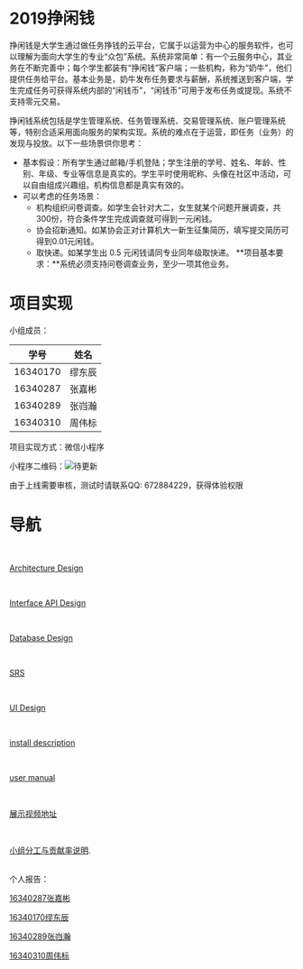 # 2019挣闲钱
挣闲钱是大学生通过做任务挣钱的云平台，它属于以运营为中心的服务软件，也可以理解为面向大学生的专业“众包”系统。系统非常简单：有一个云服务中心，其业务在不断完善中；每个学生都装有“挣闲钱”客户端；一些机构，称为“奶牛”，他们提供任务给平台。基本业务是，奶牛发布任务要求与薪酬，系统推送到客户端，学生完成任务可获得系统内部的“闲钱币”，“闲钱币”可用于发布任务或提现。系统不支持零元交易。

挣闲钱系统包括是学生管理系统、任务管理系统、交易管理系统、账户管理系统等，特别合适采用面向服务的架构实现。系统的难点在于运营，即任务（业务）的发现与投放。以下一些场景供你思考：

 - 基本假设：所有学生通过邮箱/手机登陆；学生注册的学号、姓名、年龄、性别、年级、专业等信息是真实的。学生平时使用昵称、头像在社区中活动，可以自由组成兴趣组。机构信息都是真实有效的。
 - 可以考虑的任务场景：
     - 机构组织问卷调查。如学生会针对大二，女生就某个问题开展调查，共300份，符合条件学生完成调查就可得到一元闲钱。
     - 协会招新通知。如某协会正对计算机大一新生征集简历，填写提交简历可得到0.01元闲钱。
     - 取快递。如某学生出 0.5 元闲钱请同专业同年级取快递。
**项目基本要求：**系统必须支持问卷调查业务，至少一项其他业务。


# 项目实现

小组成员：   

学号 | 姓名 |  
---|---|  
16340170 | 缪东辰 |  
16340287 | 张嘉彬 |  
16340289 | 张岿瀚 |  
16340310 | 周伟标 |  
  
项目实现方式：微信小程序  

小程序二维码：![待更新](https://note.youdao.com/favicon.ico)

由于上线需要审核，测试时请联系QQ: 672884229，获得体验权限


# 导航

<br>

[Architecture Design](https://github.com/system-analysis-design/wechat_app/blob/master/%E9%A1%B9%E7%9B%AE%E6%96%87%E6%A1%A3/Architecture%20Design.md)

<br>

[Interface API Design](https://github.com/system-analysis-design/wechat_app/blob/master/%E9%A1%B9%E7%9B%AE%E6%96%87%E6%A1%A3/Interface%20API%20Design.md)

<br>

[Database Design](https://github.com/system-analysis-design/wechat_app/blob/master/%E9%A1%B9%E7%9B%AE%E6%96%87%E6%A1%A3/Database%20design.md)

<br>

[SRS](https://github.com/system-analysis-design/wechat_app/blob/master/%E9%A1%B9%E7%9B%AE%E6%96%87%E6%A1%A3/SRS.md)

<br>

[UI Design](https://github.com/system-analysis-design/wechat_app/blob/master/%E9%A1%B9%E7%9B%AE%E6%96%87%E6%A1%A3/UI%20Design.md)

<br>

[install description](https://github.com/system-analysis-design/wechat_app/blob/master/%E9%A1%B9%E7%9B%AE%E6%96%87%E6%A1%A3/install%20description.md)

<br>

[user manual](https://github.com/system-analysis-design/wechat_app/blob/master/%E9%A1%B9%E7%9B%AE%E6%96%87%E6%A1%A3/user%20manual.md)

<br>

[展示视频地址](https://github.com/system-analysis-design/wechat_app/blob/master/%E9%A1%B9%E7%9B%AE%E6%96%87%E6%A1%A3/%E5%B1%95%E7%A4%BA%E8%A7%86%E9%A2%91.mp4)

<br>

[小组分工与贡献率说明](https://github.com/system-analysis-design/wechat_app/blob/master/%E9%A1%B9%E7%9B%AE%E6%96%87%E6%A1%A3/Group%20division.md).


<br>
个人报告：<br>


[16340287张嘉彬](https://github.com/system-analysis-design/wechat_app/blob/master/%E9%A1%B9%E7%9B%AE%E6%96%87%E6%A1%A3/16340287-zhangjb.md)<br>


[16340170缪东辰](https://github.com/system-analysis-design/wechat_app/blob/master/%E9%A1%B9%E7%9B%AE%E6%96%87%E6%A1%A3/16340170_%E7%BC%AA%E4%B8%9C%E8%BE%B0.md)


[16340289张岿瀚]()


[16340310周伟标]()
